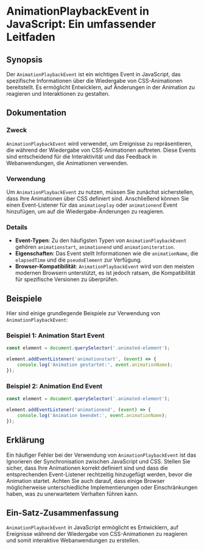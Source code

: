 <!--
Meta Description: # AnimationPlaybackEvent in JavaScript: Ein umfassender Leitfaden ## Synopsis Der `AnimationPlaybackEvent` ist ein wichtiges Event in JavaScript, das ...
Meta Keywords: event, die, animationplaybackevent, von, und
-->

# AnimationPlaybackEvent in JavaScript: Ein umfassender Leitfaden

## Synopsis
Der `AnimationPlaybackEvent` ist ein wichtiges Event in JavaScript, das spezifische Informationen über die Wiedergabe von CSS-Animationen bereitstellt. Es ermöglicht Entwicklern, auf Änderungen in der Animation zu reagieren und Interaktionen zu gestalten.

## Dokumentation
### Zweck
`AnimationPlaybackEvent` wird verwendet, um Ereignisse zu repräsentieren, die während der Wiedergabe von CSS-Animationen auftreten. Diese Events sind entscheidend für die Interaktivität und das Feedback in Webanwendungen, die Animationen verwenden.

### Verwendung
Um `AnimationPlaybackEvent` zu nutzen, müssen Sie zunächst sicherstellen, dass Ihre Animationen über CSS definiert sind. Anschließend können Sie einen Event-Listener für das `animationplay` oder `animationend` Event hinzufügen, um auf die Wiedergabe-Änderungen zu reagieren.

### Details
- **Event-Typen**: Zu den häufigsten Typen von `AnimationPlaybackEvent` gehören `animationstart`, `animationend` und `animationiteration`.
- **Eigenschaften**: Das Event stellt Informationen wie die `animationName`, die `elapsedTime` und die `pseudoElement` zur Verfügung.
- **Browser-Kompatibilität**: `AnimationPlaybackEvent` wird von den meisten modernen Browsern unterstützt, es ist jedoch ratsam, die Kompatibilität für spezifische Versionen zu überprüfen.

## Beispiele
Hier sind einige grundlegende Beispiele zur Verwendung von `AnimationPlaybackEvent`:

### Beispiel 1: Animation Start Event
```javascript
const element = document.querySelector('.animated-element');

element.addEventListener('animationstart', (event) => {
    console.log('Animation gestartet:', event.animationName);
});
```

### Beispiel 2: Animation End Event
```javascript
const element = document.querySelector('.animated-element');

element.addEventListener('animationend', (event) => {
    console.log('Animation beendet:', event.animationName);
});
```

## Erklärung
Ein häufiger Fehler bei der Verwendung von `AnimationPlaybackEvent` ist das Ignorieren der Synchronisation zwischen JavaScript und CSS. Stellen Sie sicher, dass Ihre Animationen korrekt definiert sind und dass die entsprechenden Event-Listener rechtzeitig hinzugefügt werden, bevor die Animation startet. Achten Sie auch darauf, dass einige Browser möglicherweise unterschiedliche Implementierungen oder Einschränkungen haben, was zu unerwartetem Verhalten führen kann.

## Ein-Satz-Zusammenfassung
`AnimationPlaybackEvent` in JavaScript ermöglicht es Entwicklern, auf Ereignisse während der Wiedergabe von CSS-Animationen zu reagieren und somit interaktive Webanwendungen zu erstellen.